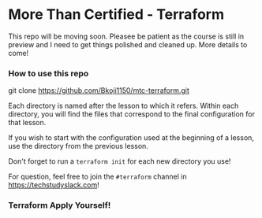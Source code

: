 # More Than Certified - Terraform

This repo will be moving soon. Pleasee be patient as the course is still in preview and I need to get things polished and cleaned up. More details to come! 

### How to use this repo

git clone https://github.com/Bkoji1150/mtc-terraform.git

Each directory is named after the lesson to which it refers. Within each directory, you will find the files that
correspond to the final configuration for that lesson.

If you wish to start with the configuration used at the beginning of a lesson, use the directory from the previous lesson. 

Don't forget to run a `terraform init` for each new directory you use! 

For question, feel free to join the  `#terraform` channel in https://techstudyslack.com!

### Terraform Apply Yourself! ###
